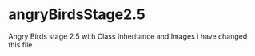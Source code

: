# angryBirdsStage2.5
Angry Birds stage 2.5 with Class Inheritance and Images
i have changed this file